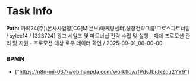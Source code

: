 # Task Info

**Path:** 카페24(주)\본사사업장\[CG]MI본부\마케팅센터\성장전략그룹\그로스파트너팀 / sylee14 / [323724] 광고 세일즈 및 파트너십 전략 수립 및 실행 _ 매체 프로모션 관리 및 지원 - 프로모션 대상 로우 데이터 확인 / 2025-09-01_00-00-00

### BPMN
- ["https://n8n-mi-037-web.hanpda.com/workflow/fPdyJbrJkZcu2YY9"]


